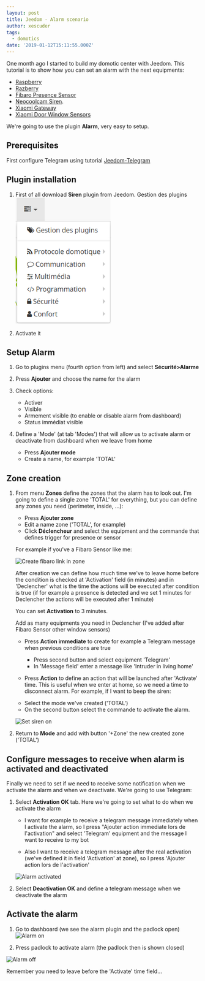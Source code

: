 ```yaml
---
layout: post
title: Jeedom - Alarm scenario
author: xescuder
tags:
  - domotics
date: '2019-01-12T15:11:55.000Z'
---
```

One month ago I started to build my domotic center with Jeedom. This tutorial is to show how you can set an alarm with the next equipments:

- [Raspberry](https://www.amazon.es/gp/product/B07BDR5PDW/ref=ppx_yo_dt_b_asin_title_o01__o00_s01?ie=UTF8&psc=1)
- [Razberry](https://www.amazon.es/gp/product/B00BL9QFH6/ref=ppx_yo_dt_b_asin_title_o01__o00_s00?ie=UTF8&psc=1)
- [Fibaro Presence Sensor](https://www.amazon.es/gp/product/B01CPR7VX4/ref=ppx_yo_dt_b_asin_title_o01__o00_s01?ie=UTF8&psc=1) 
- [Neocoolcam Siren](https://es.aliexpress.com/item/NEO-COOLCAM-Z-wave-Wireless-Siren-Alarm-Sensor-Compatible-with-Z-wave-Plus-Sensor-Alarm-Home/32810518687.html). 
- [Xiaomi Gateway](https://es.aliexpress.com/item/Nuevo-Xiaomi-Mijia-Gateway-2th-versi-n-Smart-Home-multifuncional-Home-Kit-para-Xiaomi-Mijia-puerta/32853412923.html)
- [Xiaomi Door Window Sensors](https://es.aliexpress.com/item/Original-Xiaomi-Door-Window-Sensor-Pocket-Size-xiaomi-Smart-Home-Kits-Alarm-System-work-with-Gateway/32829391822.html)

We're going to use the plugin **Alarm**, very easy to setup. 

## Prerequisites

First configure Telegram using tutorial [Jeedom-Telegram](/jeedom-telegram)

## Plugin installation

1. First of all download **Siren** plugin from Jeedom. Gestion des plugins ![Plugins management](img/jeedom_plugins_management.png)

2. Activate it

## Setup Alarm

1. Go to plugins menu (fourth option from left) and select **Sécurité>Alarme**
1. Press **Ajouter** and choose the name for the alarm
1. Check options:

	- Activer
	- Visible
	- Armement visible (to enable or disable alarm from dashboard)
	- Status immédiat visible

1. Define a 'Mode' (at tab 'Modes') that will allow us to activate alarm or deactivate from dashboard when we leave from home

	- Press **Ajouter mode**
	- Create a name, for example 'TOTAL'

## Zone creation

1. From menu **Zones** define the zones that the alarm has to look out. I'm going to define a single zone 'TOTAL' for everything, but you can define any zones you need (perimeter, inside, ...):
	
	- Press **Ajouter zone**
	- Edit a name zone ('TOTAL', for example)
	- Click **Déclencheur** and select the equipment and the commande that defines trigger for presence or sensor

	For example if you've a Fibaro Sensor like me:

	![Create fibaro link in zone](/img/jeedom_alarm_1.png)

	After creation we can define how much time we've to leave home before the condition is checked at 'Activation' field (in minutes) and in 'Declencher' what is the time the actions will be executed after condition is true (if for example a presence is detected and we set 1 minutes for Declencher the actions will be executed after 1 minute)

	You can set **Activation** to 3 minutes.

	Add as many equipments you need in Declencher (I've added after Fibaro Sensor other window sensors)

	- Press **Action immediate** to create for example a Telegram message when previous conditions are true

		* Press second button and select equipment 'Telegram'
		* In 'Message field' enter a message like 'Intruder in living home'

	- Press **Action** to define an action that will be launched after 'Activate' time. This is useful when we enter at home, so we need a time to disconnect alarm. For example, if I want to beep the siren: 

	* Select the mode we've created ('TOTAL')
	* On the second button select the commande to activate the alarm.
	
	![Set siren on](/img/jeedom_alarm_action_immediate.png)

	
1. Return to **Mode** and add with button '+Zone' the new created zone ('TOTAL')


## Configure messages to receive when alarm is activated and deactivated

Finally we need to set if we need to receive some notification when we activate the alarm and when we deactivate. We're going to use Telegram:

1. Select **Activation OK** tab. Here we're going to set what to do when we activate the alarm

	- I want for example to receive a telegram message immediately when I activate the alarm, so I press "Ajouter action immediate lors de l'activation" and select 'Telegram' equipment and the message I want to receive to my bot

	- Also I want to receive a telegram message after the real activation (we've defined it in field 'Activation' at zone), so I press 'Ajouter action lors de l'activation'

	![Alarm activated](/img/jeedom_alarm_activated.png)

1. Select **Deactivation OK** and define a telegram message when we deactivate the alarm


## Activate the alarm

1. Go to dashboard (we see the alarm plugin and the padlock open)
![Alarm on](/img/jeedom_alarm_off.png)

1. Press padlock to activate alarm (the padlock then is shown closed)

![Alarm off](/img/jeedom_alarm_on.png)

Remember you need to leave before the 'Activate' time field...